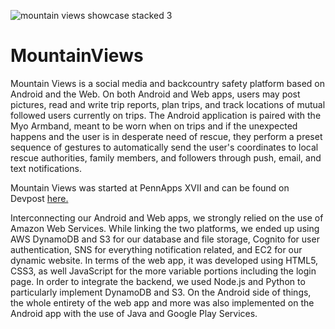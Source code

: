 
![mountain views showcase stacked 3](https://user-images.githubusercontent.com/29645585/35462682-f5533b98-02ba-11e8-8245-56d4febd1822.png)

# MountainViews
Mountain Views is a social media and backcountry safety platform based on Android and the Web. On both Android and Web apps, users may post pictures, read and write trip reports, plan trips, and track locations of mutual followed users currently on trips. The Android application is paired with the Myo Armband, meant to be worn when on trips and if the unexpected happens and the user is in desperate need of rescue, they perform a preset sequence of gestures to automatically send the user's coordinates to local rescue authorities, family members, and followers through push, email, and text notifications.

Mountain Views was started at PennApps XVII and can be found on Devpost [here.](https://devpost.com/software/mountain-views)

Interconnecting our Android and Web apps, we strongly relied on the use of Amazon Web Services. While linking the two platforms, we ended up using AWS DynamoDB and S3 for our database and file storage, Cognito for user authentication, SNS for everything notification related, and EC2 for our dynamic website. In terms of the web app, it was developed using HTML5, CSS3, as well JavaScript for the more variable portions including the login page. In order to integrate the backend, we used Node.js and Python to particularly implement DynamoDB and S3. On the Android side of things, the whole entirety of the web app and more was also implemented on the Android app with the use of Java and Google Play Services.
